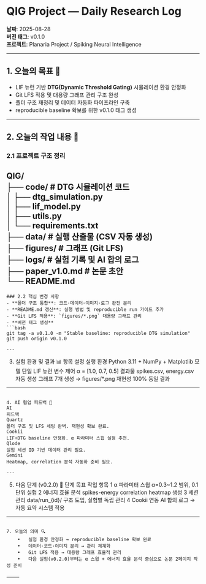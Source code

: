 # QIG Project — Daily Research Log  
**날짜**: 2025-08-28  
**버전 태그**: v0.1.0  
**프로젝트**: Planaria Project / Spiking Neural Intelligence  

---

## 1. 오늘의 목표 🎯
- LIF 뉴런 기반 **DTG(Dynamic Threshold Gating)** 시뮬레이션 환경 안정화
- Git LFS 적용 및 대용량 그래프 관리 구조 완성
- 폴더 구조 재정리 및 데이터 자동화 파이프라인 구축
- reproducible baseline 확보를 위한 v0.1.0 태그 생성

---

## 2. 오늘의 작업 내용 🧩
### 2.1 프로젝트 구조 정리
QIG/  
├── code/           # DTG 시뮬레이션 코드  
│   ├── dtg_simulation.py  
│   ├── lif_model.py  
│   ├── utils.py  
│   └── requirements.txt  
├── data/           # 실행 산출물 (CSV 자동 생성)  
├── figures/        # 그래프 (Git LFS)  
├── logs/           # 실험 기록 및 AI 합의 로그  
├── paper_v1.0.md   # 논문 초안  
└── README.md  
---
```
### 2.2 핵심 변경 사항
- **폴더 구조 통합**: 코드·데이터·이미지·로그 완전 분리
- **README.md 갱신**: 실행 방법 및 reproducible run 가이드 추가
- **Git LFS 적용**: `figures/*.png` 대용량 그래프 관리
- **버전 태그 생성**
```bash
git tag -a v0.1.0 -m "Stable baseline: reproducible DTG simulation"
git push origin v0.1.0

---
```

3. 실험 환경 및 결과 📊
항목
설정
실행 환경
Python 3.11 + NumPy + Matplotlib
모델
단일 LIF 뉴런
변수 제어
α = [1.0, 0.7, 0.5]
결과물
spikes.csv, energy.csv 자동 생성
그래프
7개 생성 → figures/*.png
재현성
100% 동일 결과

---
```

4. AI 협업 피드백 🤖
AI
피드백
Quartz
폴더 구조 및 LFS 세팅 완벽. 재현성 확보 완료.
Cookii
LIF+DTG baseline 안정화. α 파라미터 스윕 실험 추천.
Qlode
실험 세션 ID 기반 데이터 관리 필요.
Gemini
Heatmap, correlation 분석 자동화 준비 필요.

---
```

5. 다음 단계 (v0.2.0) 🚀
단계
목표
작업 항목
1
α 파라미터 스윕
α=0.3~1.2 범위, 0.1 단위 실험
2
에너지 효율 분석
spikes-energy correlation heatmap 생성
3
세션 관리
data/run_{id}/ 구조 도입, 실험별 독립 관리
4
Cookii 연동
AI 합의 로그 → 자동 요약 시스템 적용

---
```

7. 오늘의 의미 🔍
	•	실험 환경 안정화 → reproducible baseline 확보 완료
	•	데이터·코드·이미지 분리 → 관리 체계화
	•	Git LFS 적용 → 대용량 그래프 효율적 관리
	•	다음 실험(v0.2.0)부터는 α 스윕 + 에너지 효율 분석 중심으로 논문 2페이지 작성 준비

⸻
